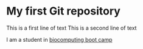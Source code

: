 # My first Git repository

This is a first line of text
This is a second line of text

I am a student in [biocomputing boot camp](http://bioboot.github.io/web-2015/)

